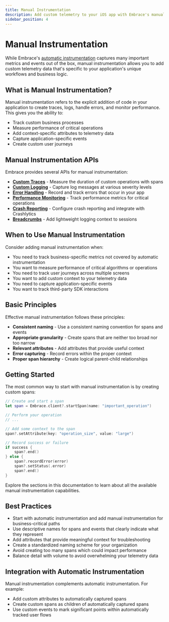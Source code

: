 ```yaml
---
title: Manual Instrumentation
description: Add custom telemetry to your iOS app with Embrace's manual instrumentation APIs
sidebar_position: 4
---
```


# Manual Instrumentation

While Embrace's [automatic instrumentation](../automatic-instrumentation/index.md) captures many important metrics and events out of the box, manual instrumentation allows you to add custom telemetry data that's specific to your application's unique workflows and business logic.

## What is Manual Instrumentation?

Manual instrumentation refers to the explicit addition of code in your application to create traces, logs, handle errors, and monitor performance. This gives you the ability to:

- Track custom business processes
- Measure performance of critical operations
- Add context-specific attributes to telemetry data
- Capture application-specific events
- Create custom user journeys

## Manual Instrumentation APIs

Embrace provides several APIs for manual instrumentation:

- **[Custom Traces](./custom-traces.md)** - Measure the duration of custom operations with spans
- **[Custom Logging](./custom-logging.md)** - Capture log messages at various severity levels
- **[Error Handling](./error-handling.md)** - Record and track errors that occur in your app
- **[Performance Monitoring](./performance-monitoring.md)** - Track performance metrics for critical operations
- **[Crash Reporting](./crash-reporting.md)** - Configure crash reporting and integrate with Crashlytics
- **[Breadcrumbs](./breadcrumbs.md)** - Add lightweight logging context to sessions

## When to Use Manual Instrumentation

Consider adding manual instrumentation when:

- You need to track business-specific metrics not covered by automatic instrumentation
- You want to measure performance of critical algorithms or operations
- You need to track user journeys across multiple screens
- You want to add custom context to your telemetry data
- You need to capture application-specific events
- You want to track third-party SDK interactions

## Basic Principles

Effective manual instrumentation follows these principles:

- **Consistent naming** - Use a consistent naming convention for spans and events
- **Appropriate granularity** - Create spans that are neither too broad nor too narrow
- **Relevant attributes** - Add attributes that provide useful context
- **Error capturing** - Record errors within the proper context
- **Proper span hierarchy** - Create logical parent-child relationships

## Getting Started

The most common way to start with manual instrumentation is by creating custom spans:

```swift
// Create and start a span
let span = Embrace.client?.startSpan(name: "important_operation")

// Perform your operation
// ...

// Add some context to the span
span?.setAttribute(key: "operation_size", value: "large")

// Record success or failure
if success {
    span?.end()
} else {
    span?.recordError(error)
    span?.setStatus(.error)
    span?.end()
}
```

Explore the sections in this documentation to learn about all the available manual instrumentation capabilities.

## Best Practices

- Start with automatic instrumentation and add manual instrumentation for business-critical paths
- Use descriptive names for spans and events that clearly indicate what they represent
- Add attributes that provide meaningful context for troubleshooting
- Create a standardized naming scheme for your organization
- Avoid creating too many spans which could impact performance
- Balance detail with volume to avoid overwhelming your telemetry data

## Integration with Automatic Instrumentation

Manual instrumentation complements automatic instrumentation. For example:

- Add custom attributes to automatically captured spans
- Create custom spans as children of automatically captured spans
- Use custom events to mark significant points within automatically tracked user flows

<!-- TODO: Add more robust code examples showing integration between automatic and manual instrumentation
TODO: Add code samples showing complex scenarios and best practices
TODO: Link to blog posts with case studies of effective instrumentation approaches  -->
